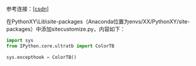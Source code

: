 参考连接：[[csdn](https://blog.csdn.net/weixin_39065428/article/details/129370830)]

在PythonXY\Lib\site-packages（Anaconda位置为envs/XX/PythonXY/site-packages）中添加sitecustomize.py，内容如下：

```python
import sys
from IPython.core.ultratb import ColorTB
 
sys.excepthook = ColorTB()
```


